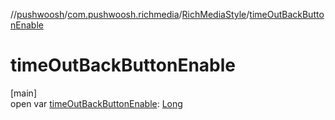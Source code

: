 //[pushwoosh](../../../index.md)/[com.pushwoosh.richmedia](../index.md)/[RichMediaStyle](index.md)/[timeOutBackButtonEnable](time-out-back-button-enable.md)

# timeOutBackButtonEnable

[main]\
open var [timeOutBackButtonEnable](time-out-back-button-enable.md): [Long](https://kotlinlang.org/api/latest/jvm/stdlib/kotlin-stdlib/kotlin/-long/index.html)
